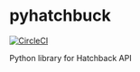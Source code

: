 # pyhatchbuck

[![CircleCI](https://circleci.com/gh/jakesen/pyhatchbuck.svg?style=svg)](https://circleci.com/gh/jakesen/pyhatchbuck)

Python library for Hatchback API
